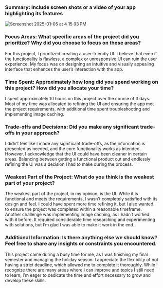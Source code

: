 ### Summary: Include screen shots or a video of your app highlighting its features

![Screenshot 2025-01-05 at 4 15 03 PM](https://github.com/user-attachments/assets/6680a2ee-cd98-4458-8f40-7d5586464fcd)


### Focus Areas: What specific areas of the project did you prioritize? Why did you choose to focus on these areas?
For this project, I prioritized creating a user-friendly UI. I believe that even if the functionality is flawless, a complex or unresponsive UI can ruin the user experience. My focus was on designing an intuitive and visually appealing interface that enhances the user’s interaction with the app.

### Time Spent: Approximately how long did you spend working on this project? How did you allocate your time?
I spent approximately 10 hours on this project over the course of 3 days. Most of my time was allocated to refining the UI and ensuring the app met the project requirements, with additional time spent troubleshooting and implementing image caching.

### Trade-offs and Decisions: Did you make any significant trade-offs in your approach?
I didn’t feel like I made any significant trade-offs, as the information is presented as needed, and the core functionality works as intended. However, I acknowledge that the UI could have been cleaner in certain areas. Balancing between getting a functional product out and endlessly refining the UI was a decision I had to make during the process.

### Weakest Part of the Project: What do you think is the weakest part of your project?
The weakest part of the project, in my opinion, is the UI. While it is functional and meets the requirements, I wasn’t completely satisfied with its design and feel. I could have spent more time refining it, but I also wanted to ensure the project was completed within a reasonable timeframe. Another challenge was implementing image caching, as I hadn’t worked with it before. It required considerable time researching and experimenting with solutions, but I’m glad I was able to make it work in the end.

### Additional Information: Is there anything else we should know? Feel free to share any insights or constraints you encountered.
This project came during a busy time for me, as I was finishing my final semester and managing the holiday season. I appreciate the flexibility of not having a strict deadline, which allowed me to complete it thoroughly. While I recognize there are many areas where I can improve and topics I still need to learn, I’m eager to dedicate the time and effort necessary to grow and develop these skills.
